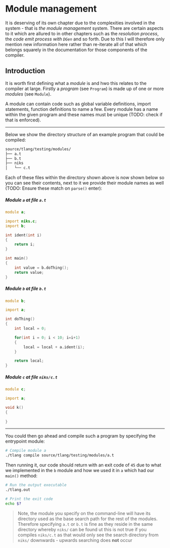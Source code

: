 Module management
=================

It is deserving of its own chapter due to the complexities involved in the system - that is _the module management_ system. There are certain aspects to it which are allured to in other chapters such as the _resolution process_, the _code emit process with `DGen`_ and so forth. Due to this I will therefore only mention new information here rather than re-iterate all of that which belongs squarely in the documentation for those components of the compiler.

## Introduction

It is worth first defining what a _module_ is and hwo this relates to the compiler at large. Firstly a _program_ (see `Program`) is made up of one or more _modules_ (see `Module`).

A module can contain code such as global variable definitions, import statements, function definitions to name a few. Every module has a name within the given program and these names must be unique (TODO: check if that is enforced).

---

Below we show the directory structure of an example program that could be compiled:

```bash
source/tlang/testing/modules/
├── a.t
├── b.t
├── niks
│   └── c.t
```

Each of these files within the directory shown above is now shown below so you can see their contents, next to it we provide their module names as well (TODO: Ensure these match on `parse()` enter):

##### Module `a` at file `a.t`

```d
module a;

import niks.c;
import b;

int ident(int i)
{
	return i;
}

int main()
{
	int value = b.doThing();
	return value;
}
```

##### Module `b` at file `b.t`

```d
module b;

import a;

int doThing()
{
    int local = 0;

    for(int i = 0; i < 10; i=i+1)
    {
        local = local + a.ident(i);
    }

    return local;
}
```

##### Module `c` at file `niks/c.t`

```d
module c;

import a;

void k()
{
    
}
```

---

You could then go ahead and compile such a program by specifying the entrypoint module:

```bash
# Compile module a
./tlang compile source/tlang/testing/modules/a.t
```

Then running it, our code should return with an exit code of `45` due to what we implemented in the `b` module and how we used it in `a` which had our `main()` method:

```bash
# Run the output executable
./tlang.out

# Print the exit code
echo $?
```

> Note, the module you specify on the command-line will have its directory used as the base search path for the rest of the modules. Therefore specifying `a.t` or `b.t` is fine as they reside in the same directory whereby `niks/` can be found ut this is not true if you compiles `niks/c.t` as that would only see the search directory from `niks/` downwards - upwards searching does **not** occur